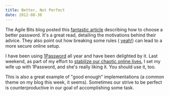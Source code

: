 ```yaml
---
title: Better, Not Perfect
date: 2012-08-30
---
```


The Agile Bits blog posted this [fantastic article](http://blog.agilebits.com/2011/06/21/toward-better-master-passwords/) describing how to choose a better password. It's a great read, detailing the motivations behind their advice. They also point out how breaking some rules ( [yeah!](/blog/breaking-the-rules/)) can lead to a more secure online setup.

I have been using [1Password](https://agilebits.com/onepassword) all year and have been delighted by it. Last weekend, as part of my effort to [stabilize our chaotic online lives](/blog/taking-control-of-our-digital-lives), I set my wife up with 1Password, and she's really liking it. You should use it, too.

This is also a great example of "good enough" implementations (a common theme on my blog this week, it seems). Sometimes our strive to be perfect is counterproductive in our goal of accomplishing some task.
